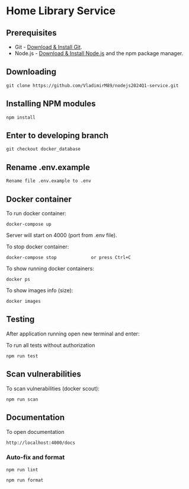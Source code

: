 # Home Library Service

## Prerequisites

- Git - [Download & Install Git](https://git-scm.com/downloads).
- Node.js - [Download & Install Node.js](https://nodejs.org/en/download/) and the npm package manager.

## Downloading

```
git clone https://github.com/VladimirM89/nodejs2024Q1-service.git
```

## Installing NPM modules

```
npm install
```

## Enter to developing branch

```
git checkout docker_database
```

## Rename .env.example

```
Rename file .env.example to .env
```

## Docker container

To run docker container:

```
docker-compose up
```

Server will start on 4000 (port from .env file).

To stop docker container:

```
docker-compose stop             or press Ctrl+C
```

To show running docker containers:

```
docker ps
```

To show images info (size):

```
docker images
```

## Testing

After application running open new terminal and enter:

To run all tests without authorization

```
npm run test
```

## Scan vulnerabilities

To scan vulnerabilities (docker scout):

```
npm run scan
```

## Documentation

To open documentation

```
http://localhost:4000/docs
```

### Auto-fix and format

```
npm run lint
```

```
npm run format
```
